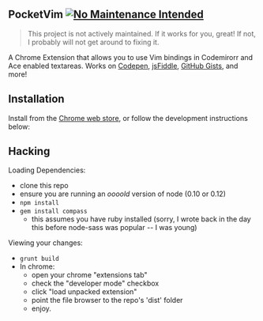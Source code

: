 PocketVim [![No Maintenance Intended](http://unmaintained.tech/badge.svg)](http://unmaintained.tech/)
---

> This project is not actively maintained. If it works for you, great! If not, I probably will not get around to fixing it.

A Chrome Extension that allows you to use Vim bindings in Codemirorr and Ace enabled textareas. Works on [Codepen](http://codepen.io), [jsFiddle](http://jsfiddle.net/), [GitHub Gists](http://gist.github.com/), and more!

Installation
---
Install from the [Chrome web store](https://chrome.google.com/webstore/detail/pocket-vim/pjnhffdkdckcagdmfmidafhppbomjdjg), or follow the development instructions below:

Hacking
---

Loading Dependencies:

- clone this repo
- ensure you are running an _oooold_ version of node (0.10 or 0.12)
- `npm install`
- `gem install compass`
  - this assumes you have ruby installed (sorry, I wrote back in the day this before node-sass was popular -- I was young)

Viewing your changes:

- `grunt build`
- In chrome:
  - open your chrome "extensions tab"
  - check the "developer mode" checkbox
  - click "load unpacked extension"
  - point the file browser to the repo's 'dist' folder
  - enjoy.
